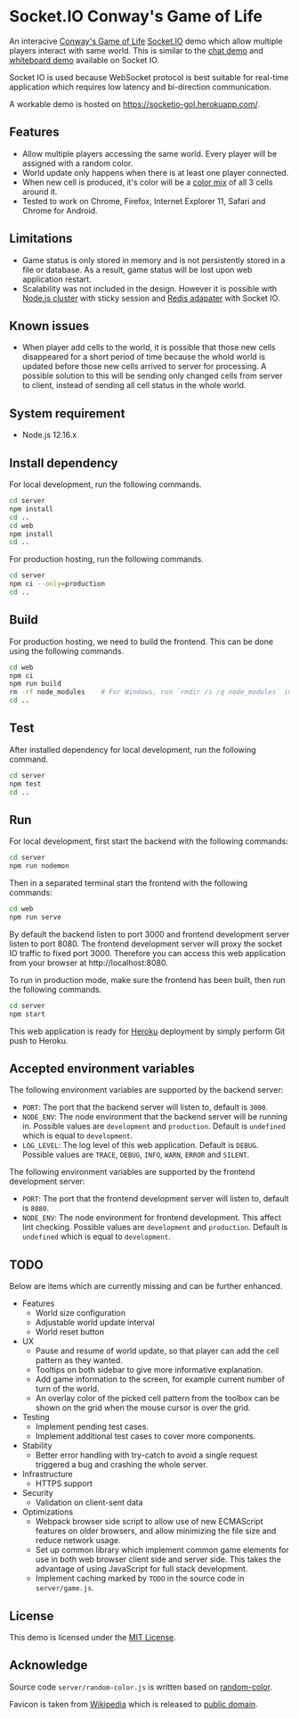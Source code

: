 # Socket.IO Conway's Game of Life
An interacive [Conway's Game of Life] [Socket.IO] demo which allow multiple players interact with same world.
This is similar to the [chat demo][1] and [whiteboard demo][2] available on Socket IO.

Socket IO is used because WebSocket protocol is best suitable for real-time application
which requires low latency and bi-direction communication.

A workable demo is hosted on https://socketio-gol.herokuapp.com/.


## Features
- Allow multiple players accessing the same world. Every player will be assigned with a random color.
- World update only happens when there is at least one player connected.
- When new cell is produced, it's color will be a [color mix][3]
	of all 3 cells around it.
- Tested to work on Chrome, Firefox, Internet Explorer 11, Safari and Chrome for Android.


## Limitations
- Game status is only stored in memory and is not persistently stored in a file or database.
	As a result, game status will be lost upon web application restart.
- Scalability was not included in the design. However it is possible with [Node.js cluster][4]
	with sticky session and [Redis adapater][5] with Socket IO.


## Known issues
- When player add cells to the world, it is possible that those new cells disappeared
	for a short period of time because the whold world is updated before those new
	cells arrived to server for processing. A possible solution to this will be sending only
	changed cells from server to client, instead of sending all cell status in the whole
	world.


## System requirement
- Node.js 12.16.x


## Install dependency
For local development, run the following commands.
```sh
cd server
npm install
cd ..
cd web
npm install
cd ..
```

For production hosting, run the following commands.
```sh
cd server
npm ci --only=production
cd ..
```


## Build
For production hosting, we need to build the frontend. This can be done using the following commands.
```sh
cd web
npm ci
npm run build
rm -rf node_modules    # For Windows, run `rmdir /s /q node_modules` instead
cd ..
```

## Test
After installed dependency for local development, run the following command.
```sh
cd server
npm test
cd ..
```


## Run
For local development, first start the backend with the following commands:
```sh
cd server
npm run nodemon
```

Then in a separated terminal start the frontend with the following commands:
```sh
cd web
npm run serve
```

By default the backend listen to port 3000 and frontend development server listen to
port 8080. The frontend development server will proxy the socket IO traffic to fixed
port 3000. Therefore you can access this web application from your browser at http://localhost:8080.


To run in production mode, make sure the frontend has been built, then run the following commands.
```sh
cd server
npm start
```

This web application is ready for [Heroku] deployment by simply perform Git push to Heroku.


## Accepted environment variables
The following environment variables are supported by the backend server:
- `PORT`: The port that the backend server will listen to, default is `3000`.
- `NODE_ENV`: The node environment that the backend server will be running in. Possible
	values are `development` and `production`. Default is `undefined` which is equal
	to `development`.
- `LOG_LEVEL`: The log level of this web application. Default is `DEBUG`. Possible
	values are `TRACE`, `DEBUG`, `INFO`, `WARN`, `ERROR` and `SILENT`.

The following environment variables are supported by the frontend development server:
- `PORT`: The port that the frontend development server will listen to, default is `8080`.
- `NODE_ENV`: The node environment for frontend development. This affect lint checking.
	Possible values are `development` and `production`. Default is `undefined` which is equal
	to `development`.


## TODO
Below are items which are currently missing and can be further enhanced.
- Features
	- World size configuration
	- Adjustable world update interval
	- World reset button
- UX
	- Pause and resume of world update, so that player can add the cell pattern as they
		wanted.
	- Tooltips on both sidebar to give more informative explanation.
	- Add game information to the screen, for example current number of turn of the world.
	- An overlay color of the picked cell pattern from the toolbox can be shown on
		the grid when the mouse cursor is over the grid.
- Testing
	- Implement pending test cases.
	- Implement additional test cases to cover more components.
- Stability
	- Better error handling with try-catch to avoid a single request triggered a bug
		and crashing the whole server.
- Infrastructure
	- HTTPS support
- Security
	- Validation on client-sent data
- Optimizations
	- Webpack browser side script to allow use of new ECMAScript features on older browsers,
		and allow minimizing the file size and reduce network usage.
	- Set up common library which implement common game elements for use in both web browser
		client side and server side. This takes the advantage of using JavaScript for
		full stack development.
	- Implement caching marked by `TODO` in the source code in `server/game.js`.


## License
This demo is licensed under the [MIT License](LICENSE).


## Acknowledge
Source code `server/random-color.js` is written based on [random-color].

Favicon is taken from [Wikipedia][6] which is released to [public domain][7].



[1]: https://socket.io/demos/chat/
[2]: https://socket.io/demos/whiteboard/
[3]: https://github.com/Qix-/color/blob/a6fce8808b1845bfd38a6ccc5b9a369e010ada82/index.js#L366
[4]: https://socket.io/docs/using-multiple-nodes/#Using-Node-JS-Cluster
[5]: https://socket.io/docs/using-multiple-nodes/#Passing-events-between-nodes
[6]: https://commons.wikimedia.org/wiki/File:Game_of_life_fpento.svg
[7]: https://en.wikipedia.org/wiki/en:public_domain
[Conway's Game of Life]: https://en.wikipedia.org/wiki/Conway%27s_Game_of_Life
[Heroku]: https://www.heroku.com/
[random-color]: https://www.npmjs.com/package/random-color
[Socket.IO]: https://socket.io/

